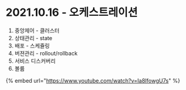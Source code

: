 # 2021.10.16 - 오케스트레이션





1. 중앙제어 - 클러스터
2. 상태관리 - state
3. 배포 - 스케쥴링
4. 버젼관리 - rollout/rollback 
5. 서비스 디스커버리
6. 볼륨









{% embed url="https://www.youtube.com/watch?v=Ia8IfowgU7s" %}


